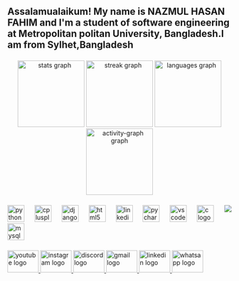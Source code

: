 <h2 align="left">Assalamualaikum!
  My name is NAZMUL HASAN FAHIM and I'm a student of software engineering at Metropolitan politan University, Bangladesh.I am  from Sylhet,Bangladesh</h2>

###

<div align="center">
  <img src="https://github-readme-stats.vercel.app/api?username=nazmulfahim3010&hide_title=false&hide_rank=false&show_icons=true&include_all_commits=true&count_private=true&disable_animations=false&theme=dracula&locale=en&hide_border=false" height="150" alt="stats graph"  />
  <img src="https://streak-stats.demolab.com?user=nazmulfahim3010&locale=en&mode=daily&theme=dracula&hide_border=false&border_radius=5" height="150" alt="streak graph"  />
  <img src="https://github-readme-stats.vercel.app/api/top-langs?username=nazmulfahim3010&locale=en&hide_title=false&layout=compact&card_width=320&langs_count=5&theme=dracula&hide_border=false" height="150" alt="languages graph"  />
  <img src="https://github-readme-activity-graph.vercel.app/graph?username=nazmulfahim3010&theme=github-dark&area=true&hide_border=false&hide_title=false" height="150" alt="activity-graph graph"  />
</div>

###

<img align="right" height="" src="https://giffiles.alphacoders.com/222/222023.gif"  />


###

<div align="left">
  <img src="https://cdn.jsdelivr.net/gh/devicons/devicon/icons/python/python-original.svg" height="38" alt="python logo"  />
  <img width="15" />
  <img src="https://cdn.jsdelivr.net/gh/devicons/devicon/icons/cplusplus/cplusplus-original.svg" height="38" alt="cplusplus logo"  />
  <img width="15" />
  <img src="https://cdn.jsdelivr.net/gh/devicons/devicon/icons/django/django-plain.svg" height="38" alt="django logo"  />
  <img width="15" />
  <img src="https://cdn.jsdelivr.net/gh/devicons/devicon/icons/html5/html5-original.svg" height="38" alt="html5 logo"  />
  <img width="15" />
  <img src="https://cdn.jsdelivr.net/gh/devicons/devicon/icons/linkedin/linkedin-original.svg" height="38" alt="linkedin logo"  />
  <img width="15" />
  <img src="https://cdn.jsdelivr.net/gh/devicons/devicon/icons/pycharm/pycharm-original.svg" height="38" alt="pycharm logo"  />
  <img width="15" />
  <img src="https://cdn.jsdelivr.net/gh/devicons/devicon/icons/vscode/vscode-original.svg" height="38" alt="vscode logo"  />
  <img width="15" />
  <img src="https://cdn.simpleicons.org/c/A8B9CC" height="38" alt="c logo"  />
  <img width="15" />
  <img src="https://cdn.jsdelivr.net/gh/devicons/devicon/icons/mysql/mysql-original.svg" height="38" alt="mysql logo"  />
</div>

###

<div align="left">
  <a href="https://www.youtube.com/@nazmul_fahim" target="_blank">
    <img src="https://raw.githubusercontent.com/maurodesouza/profile-readme-generator/master/src/assets/icons/social/youtube/default.svg" width="70" height="50" alt="youtube logo"  />
  </a>
  <a href="https://www.instagram.com/_f_a_him_/" target="_blank">
    <img src="https://raw.githubusercontent.com/maurodesouza/profile-readme-generator/master/src/assets/icons/social/instagram/default.svg" width="70" height="50" alt="instagram logo"  />
  </a>
  <a href="nazmul_fahim" target="_blank">
    <img src="https://raw.githubusercontent.com/maurodesouza/profile-readme-generator/master/src/assets/icons/social/discord/default.svg" width="70" height="50" alt="discord logo"  />
  </a>
  <a href="nazmulfahim000@gmail.com" target="_blank">
    <img src="https://raw.githubusercontent.com/maurodesouza/profile-readme-generator/master/src/assets/icons/social/gmail/default.svg" width="70" height="50" alt="gmail logo"  />
  </a>
  <a href="https://www.linkedin.com/in/nazmulfahim3010/" target="_blank">
    <img src="https://raw.githubusercontent.com/maurodesouza/profile-readme-generator/master/src/assets/icons/social/linkedin/default.svg" width="70" height="50" alt="linkedin logo"  />
  </a>
  <a href="01521765674" target="_blank">
    <img src="https://raw.githubusercontent.com/maurodesouza/profile-readme-generator/master/src/assets/icons/social/whatsapp/default.svg" width="70" height="50" alt="whatsapp logo"  />
  </a>
</div>

###


###
